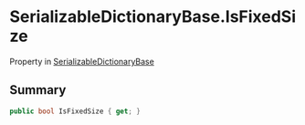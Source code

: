 # SerializableDictionaryBase.IsFixedSize

Property in [SerializableDictionaryBase](/docs/api/csharp/yarn.unity.serializabledictionarybase-2.md)

## Summary



```csharp
public bool IsFixedSize { get; }
```

